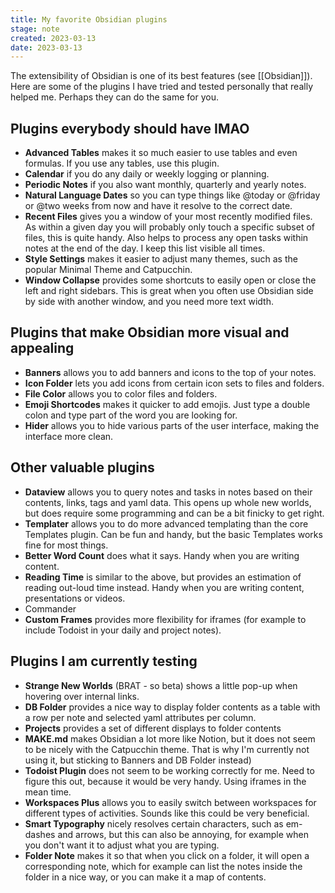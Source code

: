 ```yaml
---
title: My favorite Obsidian plugins
stage: note
created: 2023-03-13
date: 2023-03-13
---
```


The extensibility of Obsidian is one of its best features (see [[Obsidian]]). 
Here are some of the plugins I have tried and tested personally that really helped me. Perhaps they can do the same for you.

## Plugins everybody should have IMAO
- **Advanced Tables** makes it so much easier to use tables and even formulas. If you use any tables, use this plugin.
- **Calendar** if you do any daily or weekly logging or planning.
- **Periodic Notes** if you also want monthly, quarterly and yearly notes.
- **Natural Language Dates** so you can type things like @today or @friday or @two weeks from now and have it resolve to the correct date.
- **Recent Files** gives you a window of your most recently modified files. As within a given day you will probably only touch a specific subset of files, this is quite handy. Also helps to process any open tasks within notes at the end of the day. I keep this list visible all times.
- **Style Settings** makes it easier to adjust many themes, such as the popular Minimal Theme and Catpucchin.
- **Window Collapse** provides some shortcuts to easily open or close the left and right sidebars. This is great when you often use Obsidian side by side with another window, and you need more text width.

## Plugins that make Obsidian more visual and appealing 
- **Banners** allows you to add banners and icons to the top of your notes.
- **Icon Folder** lets you add icons from certain icon sets to files and folders.
- **File Color** allows you to color files and folders. 
- **Emoji Shortcodes** makes it quicker to add emojis. Just type a double colon and type part of the word you are looking for.
- **Hider** allows you to hide various parts of the user interface, making the interface more clean.

## Other valuable plugins 
- **Dataview** allows you to query notes and tasks in notes based on their contents, links, tags and yaml data. This opens up whole new worlds, but does require some programming and can be a bit finicky to get right.
- **Templater** allows you to do more advanced templating than the core Templates plugin. Can be fun and handy, but the basic Templates works fine for most things.
- **Better Word Count** does what it says. Handy when you are writing content.
- **Reading Time** is similar to the above, but provides an estimation of reading out-loud time instead. Handy when you are writing content, presentations or videos.
- Commander
- **Custom Frames** provides more flexibility for iframes (for example to include Todoist in your daily and project notes).

## Plugins I am currently testing
- **Strange New Worlds** (BRAT - so beta) shows a little pop-up when hovering over internal links. 
- **DB Folder** provides a nice way to display folder contents as a table with a row per note and selected yaml attributes per column.
- **Projects** provides a set of different displays to folder contents
- **MAKE.md** makes Obsidian a lot more like Notion, but it does not seem to be nicely with the Catpucchin theme. That is why I'm currently not using it, but sticking to Banners and DB Folder instead)
- **Todoist Plugin** does not seem to be working correctly for me. Need to figure this out, because it would be very handy. Using iframes in the mean time.
- **Workspaces Plus** allows you to easily switch between workspaces for different types of activities. Sounds like this could be very beneficial.
- **Smart Typography** nicely resolves certain characters, such as em-dashes and arrows, but this can also be annoying, for example when you don't want it to adjust what you are typing.
- **Folder Note** makes it so that when you click on a folder, it will open a corresponding note, which for example can list the notes inside the folder in a nice way, or you can make it a map of contents. 
